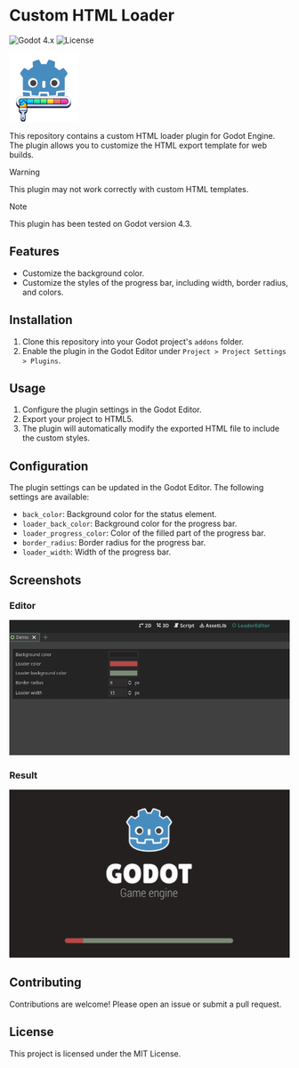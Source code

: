 # Custom HTML Loader
![Godot 4.x](https://img.shields.io/badge/Godot-4.x-blue)
![License](https://img.shields.io/badge/license-MIT-green)

![alt text](icon124.png)

This repository contains a custom HTML loader plugin for Godot Engine. The plugin allows you to customize the HTML export template for web builds.

>[!WARNING]  
>This plugin may not work correctly with custom HTML templates.

>[!NOTE]  
>This plugin has been tested on Godot version 4.3.

## Features

- Customize the background color.
- Customize the styles of the progress bar, including width, border radius, and colors.

## Installation

1. Clone this repository into your Godot project's `addons` folder.
2. Enable the plugin in the Godot Editor under `Project > Project Settings > Plugins`.

## Usage

1. Configure the plugin settings in the Godot Editor.
2. Export your project to HTML5.
3. The plugin will automatically modify the exported HTML file to include the custom styles.

## Configuration

The plugin settings can be updated in the Godot Editor. The following settings are available:

- `back_color`: Background color for the status element.
- `loader_back_color`: Background color for the progress bar.
- `loader_progress_color`: Color of the filled part of the progress bar.
- `border_radius`: Border radius for the progress bar.
- `loader_width`: Width of the progress bar.

## Screenshots
### Editor
![Editor](editor.png)
### Result
![Result](result.png)
## Contributing

Contributions are welcome! Please open an issue or submit a pull request.

## License

This project is licensed under the MIT License.
